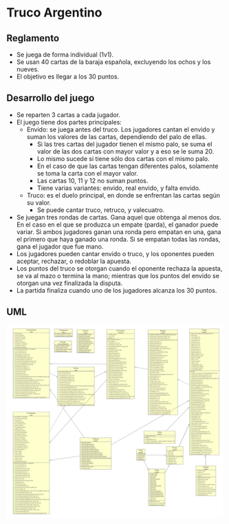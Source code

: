 # Truco Argentino
## Reglamento

- Se juega de forma individual (1v1).
- Se usan 40 cartas de la baraja española, excluyendo los ochos y los nueves.
- El objetivo es llegar a los 30 puntos.

## Desarrollo del juego

- Se reparten 3 cartas a cada jugador.
- El juego tiene dos partes principales:
	- Envido: se juega antes del truco. Los jugadores cantan el envido y suman los valores de las cartas, dependiendo del palo de ellas.
	  - Si las tres cartas del jugador tienen el mismo palo, se suma el valor de las dos cartas con mayor valor y a eso se le suma 20.
	  - Lo mismo sucede si tiene sólo dos cartas con el mismo palo.
	  - En el caso de que las cartas tengan diferentes palos, solamente se toma la carta con el mayor valor.
	  - Las cartas 10, 11 y 12 no suman puntos.
	  - Tiene varias variantes: envido, real envido, y falta envido.
	- Truco: es el duelo principal, en donde se enfrentan las cartas según su valor.
	  - Se puede cantar truco, retruco, y valecuatro.
- Se juegan tres rondas de cartas. Gana aquel que obtenga al menos dos. En el caso en el que se produzca un empate (parda), el ganador puede variar.
	Si ambos jugadores ganan una ronda pero empatan en una, gana el primero que haya ganado una ronda.
	Si se empatan todas las rondas, gana el jugador que fue mano.
- Los jugadores pueden cantar envido o truco, y los oponentes pueden aceptar, rechazar, o redoblar la apuesta.
- Los puntos del truco se otorgan cuando el oponente rechaza la apuesta, se va al mazo o termina la mano; mientras que los puntos del envido se otorgan una vez finalizada la disputa.
- La partida finaliza cuando uno de los jugadores alcanza los 30 puntos.

## UML

![UML](/src/truco_uml.jpg)

